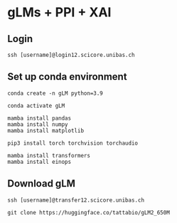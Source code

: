 # gLMs + PPI + XAI

## Login

```
ssh [username]@login12.scicore.unibas.ch
```

## Set up conda environment

```
conda create -n gLM python=3.9

conda activate gLM

mamba install pandas
mamba install numpy
mamba install matplotlib

pip3 install torch torchvision torchaudio

mamba install transformers
mamba install einops
```

## Download gLM

```
ssh [username]@transfer12.scicore.unibas.ch

git clone https://huggingface.co/tattabio/gLM2_650M
```


